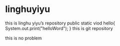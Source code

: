 # linghuyiyu
this is linghu yiyu’s repository
public static viod hello{
System.out.print("helloWord");
}
this is git repository 

this is no problem
